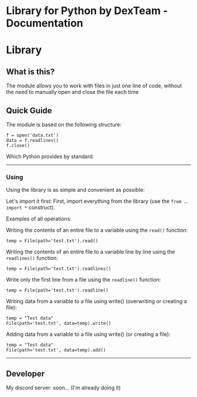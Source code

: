 # Library for Python by DexTeam - Documentation

# Library #

## What is this? ##
The module allows you to work with files in just one line of code, without the need to manually open and close the file each time

## Quick Guide ##
The module is based on the following structure:

    
    f = open('data.txt')
    data = f.readlines()
    f.close()
    
Which Python provides by standard.


----------


### Using ###


Using the library is as simple and convenient as possible:

Let's import it first:
First, import everything from the library (use the `from `...` import *` construct).

Examples of all operations:

Writing the contents of an entire file to a variable using the `read()` function:

    temp = File(path='test.txt').read()


Writing the contents of an entire file to a variable line by line using the `readlines()` function:

    temp = File(path='test.txt').readlines()


Write only the first line from a file using the `readline()` function:

    temp = File(path='test.txt').readline()


Writing data from a variable to a file using write() (overwriting or creating a file):

    temp = "Test data"
    File(path='test.txt', data=temp).write()
    

Adding data from a variable to a file using write() (or creating a file):

    temp = "Test data"
    File(path='test.txt', data=temp).add()


----------


## Developer ##
My discord server: soon... (I'm already doing it)
